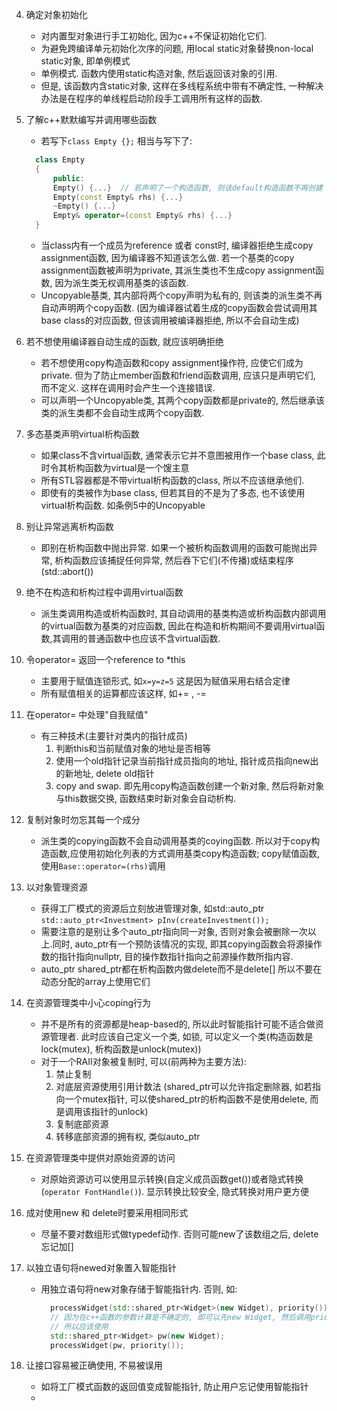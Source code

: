 
4. 确定对象初始化
   - 对内置型对象进行手工初始化, 因为c++不保证初始化它们.
   - 为避免跨编译单元初始化次序的问题, 用local static对象替换non-local static对象, 即单例模式
   - 单例模式. 函数内使用static构造对象, 然后返回该对象的引用. 
   - 但是, 该函数内含static对象, 这样在多线程系统中带有不确定性, 一种解决办法是在程序的单线程启动阶段手工调用所有这样的函数.

5. 了解c++默默编写并调用哪些函数
   - 若写下`class Empty {};` 相当与写下了:  
    ```c++
      class Empty
      {
          public:
          Empty() {...}  // 若声明了一个构造函数, 则该default构造函数不再创建
          Empty(const Empty& rhs) {...}
          ~Empty() {...}
          Empty& operator=(const Empty& rhs) {...}
      }
    ```
   - 当class内有一个成员为reference 或者 const时, 编译器拒绝生成copy assignment函数, 因为编译器不知道该怎么做. 若一个基类的copy assignment函数被声明为private, 其派生类也不生成copy assignment函数, 因为派生类无权调用基类的该函数.
   - Uncopyable基类, 其内部将两个copy声明为私有的, 则该类的派生类不再自动声明两个copy函数. (因为编译器试着生成的copy函数会尝试调用其base class的对应函数, 但该调用被编译器拒绝, 所以不会自动生成)
6. 若不想使用编译器自动生成的函数, 就应该明确拒绝  
   - 若不想使用copy构造函数和copy assignment操作符, 应使它们成为private. 但为了防止member函数和friend函数调用, 应该只是声明它们, 而不定义. 这样在调用时会产生一个连接错误.
   - 可以声明一个Uncopyable类, 其两个copy函数都是private的, 然后继承该类的派生类都不会自动生成两个copy函数.
7. 多态基类声明virtual析构函数
   - 如果class不含virtual函数, 通常表示它并不意图被用作一个base class, 此时令其析构函数为virtual是一个馊主意
   - 所有STL容器都是不带virtual析构函数的class, 所以不应该继承他们.
   - 即使有的类被作为base class, 但若其目的不是为了多态, 也不该使用virtual析构函数. 如条例5中的Uncopyable
8. 别让异常逃离析构函数
   - 即别在析构函数中抛出异常. 如果一个被析构函数调用的函数可能抛出异常, 析构函数应该捕捉任何异常, 然后吞下它们(不传播)或结束程序(std::abort())
9. 绝不在构造和析构过程中调用virtual函数 
   - 派生类调用构造或析构函数时, 其自动调用的基类构造或析构函数内部调用的virtual函数为基类的对应函数, 因此在构造和析构期间不要调用virtual函数,其调用的普通函数中也应该不含virtual函数.
10. 令operator= 返回一个reference to *this
    - 主要用于赋值连锁形式, 如`x=y=z=5` 这是因为赋值采用右结合定律
    - 所有赋值相关的运算都应该这样, 如+= , -=
11. 在operator= 中处理"自我赋值"
    - 有三种技术(主要针对类内的指针成员)
      1. 判断this和当前赋值对象的地址是否相等
      2. 使用一个old指针记录当前指针成员指向的地址, 指针成员指向new出的新地址, delete old指针
      3. copy and swap. 即先用copy构造函数创建一个新对象, 然后将新对象与this数据交换, 函数结束时新对象会自动析构.
12. 复制对象时勿忘其每一个成分
    - 派生类的copying函数不会自动调用基类的coying函数. 所以对于copy构造函数,应使用初始化列表的方式调用基类copy构造函数; copy赋值函数, 使用`Base::operator=(rhs)`调用

13. 以对象管理资源
    - 获得工厂模式的资源后立刻放进管理对象, 如std::auto_ptr `std::auto_ptr<Investment> pInv(createInvestment()); `
    - 需要注意的是别让多个auto_ptr指向同一对象, 否则对象会被删除一次以上.同时, auto_ptr有一个预防该情况的实现, 即其copying函数会将源操作数的指针指向nullptr, 目的操作数指针指向之前源操作数所指内容.
    - auto_ptr shared_ptr都在析构函数内做delete而不是delete[]  所以不要在动态分配的array上使用它们
14. 在资源管理类中小心coping行为
    - 并不是所有的资源都是heap-based的, 所以此时智能指针可能不适合做资源管理者. 此时应该自己定义一个类, 如锁, 可以定义一个类(构造函数是lock(mutex), 析构函数是unlock(mutex))
    - 对于一个RAII对象被复制时, 可以(前两种为主要方法):
      1. 禁止复制
      2. 对底层资源使用引用计数法  (shared_ptr可以允许指定删除器, 如若指向一个mutex指针, 可以使shared_ptr的析构函数不是使用delete, 而是调用该指针的unlock)
      3. 复制底部资源
      4. 转移底部资源的拥有权, 类似auto_ptr
15. 在资源管理类中提供对原始资源的访问
    - 对原始资源访可以使用显示转换(自定义成员函数get())或者隐式转换(`operator FontHandle()`). 显示转换比较安全, 隐式转换对用户更方便
16. 成对使用new 和 delete时要采用相同形式
    - 尽量不要对数组形式做typedef动作. 否则可能new了该数组之后, delete忘记加[]
17. 以独立语句将newed对象置入智能指针
    - 用独立语句将new对象存储于智能指针内. 否则, 如:
      ```c++
        processWidget(std::shared_ptr<Widget>(new Widget), priority());
        // 因为在c++函数的参数计算是不确定的, 即可以先new Widget, 然后调用priority() 若priority()出异常, 则上一步new的Widget将没有被delete, 则内存泄漏
        // 所以应该使用
        std::shared_ptr<Widget> pw(new Widget);
        processWidget(pw, priority());
      ```

18. 让接口容易被正确使用, 不易被误用
    - 如将工厂模式函数的返回值变成智能指针, 防止用户忘记使用智能指针
    - 
    